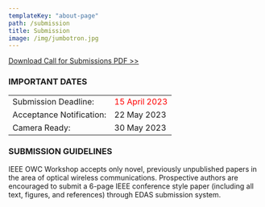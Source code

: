 ```yaml
---
templateKey: "about-page"
path: /submission
title: Submission
image: /img/jumbotron.jpg
---
```


[Download Call for Submissions PDF >>](OWC-Workshop-CFP_IEEE_ISCC2023_0321.pdf)

### IMPORTANT DATES

|                          |                                                 |
| ------------------------ | ----------------------------------------------- |
| Submission Deadline:     | <span style="color: red; ">15 April 2023</span> |
| Acceptance Notification: | 22 May 2023                                    |
| Camera Ready:            | 30 May 2023                                   |

### SUBMISSION GUIDELINES

IEEE OWC Workshop accepts only novel, previously unpublished papers in the area of optical wireless communications.
Prospective authors are encouraged to submit a 6-page IEEE conference style paper (including all text, figures, and references) through EDAS submission system.
